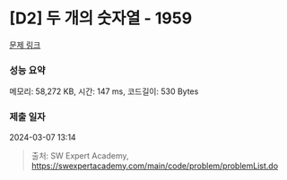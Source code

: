 # [D2] 두 개의 숫자열 - 1959 

[문제 링크](https://swexpertacademy.com/main/code/problem/problemDetail.do?contestProbId=AV5PpoFaAS4DFAUq) 

### 성능 요약

메모리: 58,272 KB, 시간: 147 ms, 코드길이: 530 Bytes

### 제출 일자

2024-03-07 13:14



> 출처: SW Expert Academy, https://swexpertacademy.com/main/code/problem/problemList.do